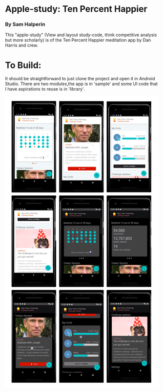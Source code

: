
# Apple-study: Ten Percent Happier
### By Sam Halperin


This "apple-study" (View and layout study-code, think competitive analysis but more scholarly) is of the Ten Percent Happier meditation app by Dan Harris and crew. 

To Build:
=========
It should be straightforward to just clone the project and open it in Android Studio.  There are two modules,the app is in 'sample' and some UI code that I have aspirations to reuse is in 'library'.


![](art/screenshots_and_compositions/gallery.png)




